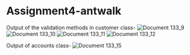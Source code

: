 # Assignment4-antwalk

Output of the validation methods in customer class-
![Document 133_9](https://user-images.githubusercontent.com/123260591/215276337-cc1a185b-1bbd-4d2d-a71c-e63a55742be5.jpg)
![Document 133_10](https://user-images.githubusercontent.com/123260591/215276343-c93f262a-f278-4998-ba9b-7627a1dd9a7a.jpg)
![Document 133_11](https://user-images.githubusercontent.com/123260591/215276353-c08b88b8-4aa3-45e3-bafd-fe2b90af4e4c.jpg)
![Document 133_12](https://user-images.githubusercontent.com/123260591/215276364-b93344fa-2928-4b75-822b-7c76a04e68d1.jpg)

Output of accounts class-
![Document 133_15](https://user-images.githubusercontent.com/123260591/215276369-6af42b01-2814-4531-97e0-d721971f5db3.jpg)
